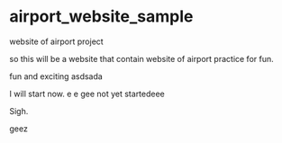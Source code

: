 # airport_website_sample
website of airport project

so this will be a website that contain website of airport practice for fun.

fun and exciting
asdsada

I will start now. e e
gee
not yet startedeee

Sigh.

geez
